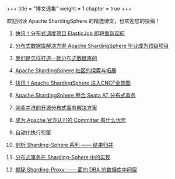 +++
title = "博文选集"
weight = 1
chapter = true
+++

欢迎阅读 Apache ShardingSphere 的精选博文，也欢迎您的投稿！

1. [快讯！分布式调度项目 ElasticJob 即将重新起航](/cn/material/elasticjob/)  

2. [分布式数据库解决方案 Apache ShardingSphere 毕业成为顶级项目](/cn/material/graduate/) 

3. [我们是怎样打造一款分布式数据库的](/cn/material/database/)

4. [Apache ShardingSphere 社区的探索与拓展](/cn/material/community/)  

5. [快讯！Apache ShardingSphere 进入CNCF全景图](/cn/material/cncf/)  

6. [Apache ShardingSphere 整合 Seata AT 分布式事务](/cn/material/seata/)  

7. [刚柔并济的开源分布式事务解决方案](/cn/material/solution/)  

8. [成为 Apache 官方认可的 Committer 有什么优势](/cn/material/committer/) 

9. [自动化执行引擎](/cn/material/engine/) 

10. [剖析 Sharding-Sphere 系列 —— 结果归并](/cn/material/result/)  

11. [分布式事务在 Sharding-Sphere 中的实现](/cn/material/realization/) 

12. [揭秘 Sharding-Proxy —— 面向 DBA 的数据库中间层](/cn/material/proxy/) 
